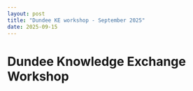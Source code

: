 ```yaml
---
layout: post
title: "Dundee KE workshop - September 2025"
date: 2025-09-15
---
```


# Dundee Knowledge Exchange Workshop
